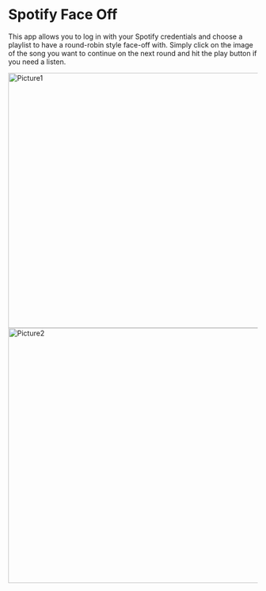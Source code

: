 # Spotify Face Off

This app allows you to log in with your Spotify credentials and choose a playlist to have a round-robin style face-off with. Simply click on the image of the song you want to continue on the next round and hit the play button if you need a listen. 

<img width="516" alt="Picture1" src="https://github.com/pratham-agrawal/Spotify-Face-Off/assets/65838026/795e79f3-1418-4664-b71b-a00f4903a592">
<img width="516" alt="Picture2" src="https://github.com/pratham-agrawal/Spotify-Face-Off/assets/65838026/bb5b0208-6635-4f41-bb41-b406720d227a">
